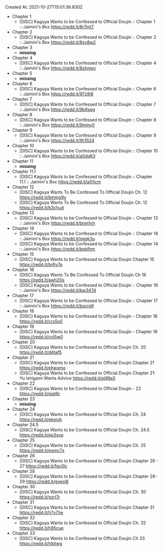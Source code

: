 Created At: 2021-10-27T15:01:36.830Z

- Chapter 1
  - [DISC] Kaguya Wants to be Confessed to Official Doujin :: Chapter 1 :: Jaimini's Box <https://redd.it/8r7mt7>
- Chapter 2
  - [DISC] Kaguya Wants to be Confessed to Official Doujin :: Chapter 2 :: Jaimini's Box <https://redd.it/8sy8w2>
- Chapter 3
  - **missing**
- Chapter 4
  - [DISC] Kaguya Wants to be Confessed to Official Doujin :: Chapter 4 :: Jaimini's Box <https://redd.it/8zhmpv>
- Chapter 5
  - **missing**
- Chapter 6
  - [DISC] Kaguya Wants to be Confessed to Official Doujin :: Chapter 6 :: Jaimini's Box <https://redd.it/97z9j8>
- Chapter 7
  - [DISC] Kaguya Wants to be Confessed to Official Doujin :: Chapter 7 :: Jaimini's Box <https://redd.it/9b6seg>
- Chapter 8
  - [DISC] Kaguya Wants to be Confessed to Official Doujin :: Chapter 8 :: Jaimini's Box <https://redd.it/9mjny0>
- Chapter 9
  - [DISC] Kaguya Wants to be Confessed to Official Doujin :: Chapter 9 :: Jaimini's Box <https://redd.it/9t3524>
- Chapter 10
  - [DISC] Kaguya Wants to be Confessed to Official Doujin :: Chapter 10 :: Jaimini's Box <https://redd.it/a0dq63>
- Chapter 11
  - **missing**
- Chapter 11.1
  - [DISC] Kaguya Wants to be Confessed to Official Doujin :: Chapter 11.1 :: Jaimini's Box <https://redd.it/a51jcm>
- Chapter 12
  - [DISC] Kaguya Wants To Be Confessed To Official Doujin Ch. 12 <https://redd.it/bmmg9y>
  - [DISC] Kaguya Wants To Be Confessed To Official Doujin Ch. 12 <https://redd.it/b3chud>
- Chapter 13
  - [DISC] Kaguya Wants to be Confessed to Official Doujin :: Chapter 13 :: Jaimini's Box <https://redd.it/bnm1vh>
- Chapter 14
  - [DISC] Kaguya Wants to be Confessed to Official Doujin :: Chapter 14 :: Jaimini's Box <https://redd.it/negk3u>
  - [DISC] Kaguya Wants to be Confessed to Official Doujin :: Chapter 14 :: Jaimini's Box <https://redd.it/bpkfhm>
- Chapter 15
  - [DISC] Kaguya Wants to be Confessed to Official Doujin Chapter 15 <https://redd.it/br6y7p>
- Chapter 16
  - [DISC] Kaguya Wants To Be Confessed To Official Doujin Ch 16 <https://redd.it/awh20s>
  - [DISC] Kaguya Wants to be Confessed to Official Doujin :: Chapter 16 :: Jaimini's Box <https://redd.it/bw347d>
- Chapter 17
  - [DISC] Kaguya Wants to be Confessed to Official Doujin :: Chapter 17 :: Jaimini's Box <https://redd.it/bxcrg9>
- Chapter 18
  - [DISC] Kaguya Wants to be Confessed to Official Doujin - Chapter 18 <https://redd.it/crx5o0>
- Chapter 19
  - [DISC] Kaguya Wants to be Confessed to Official Doujin - Chapter 19 <https://redd.it/cyl5w0>
- Chapter 20
  - [DISC] Kaguya Wants to be Confessed to Official Doujin Ch. 20 <https://redd.it/d4taf5>
- Chapter 21
  - [DISC] Kaguya Wants to be Confessed to Official Doujin Chapter 21 <https://redd.it/ehwxmo>
  - [DISC] Kaguya Wants to be Confessed to Official Doujin Chapter 21: Yu Ishigami Wants Advice <https://redd.it/ej96e5>
- Chapter 22
  - [DISC] Kaguya Wants to be Confessed to Official Doujin - 22 <https://redd.it/eiat9r>
- Chapter 23
  - **missing**
- Chapter 24
  - [DISC] Kaguya Wants to be Confessed to Official Doujin Ch. 24 <https://redd.it/ekgivb>
- Chapter 24.5
  - [DISC] Kaguya Wants to be Confessed to Official Doujin Ch. 24.5 <https://redd.it/ep3svp>
- Chapter 25
  - [DISC] Kaguya Wants to be Confessed to Official Doujin Ch. 25 <https://redd.it/eqmc7x>
- Chapter 26
  - [DISC] Kaguya Wants to be Confessed to Official Doujin Chapter 26 - 27 <https://redd.it/fgcj0c>
- Chapter 28
  - [DISC] Kaguya Wants to be Confessed to Official Doujin Chapter 28-29 <https://redd.it/gyeol8>
- Chapter 30
  - [DISC] Kaguya Wants to be Confessed to Official Doujin Ch. 30 <https://redd.it/gzrl7r>
- Chapter 31
  - [DISC] Kaguya Wants to be Confessed to Official Doujin Chapter 31 <https://redd.it/h7y7he>
- Chapter 32
  - [DISC] Kaguya Wants to be Confessed to Official Doujin Ch. 32 <https://redd.it/h95cue>
- Chapter 33
  - [DISC] Kaguya Wants to be Confessed to Official Doujin Ch 33 <https://redd.it/hlbtwg>

